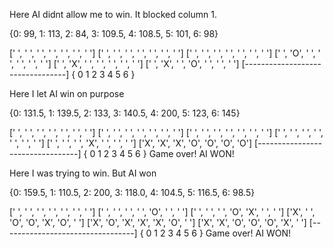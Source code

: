 Here AI didnt allow me to win. It blocked column 1.

{0: 99, 1: 113, 2: 84, 3: 109.5, 4: 108.5, 5: 101, 6: 98}

[' ', ' ', ' ', ' ', ' ', ' ', ' ']
[' ', ' ', ' ', ' ', ' ', ' ', ' ']
[' ', ' ', ' ', ' ', ' ', ' ', ' ']
[' ', 'O', ' ', ' ', ' ', ' ', ' ']
[' ', 'X', ' ', ' ', ' ', ' ', ' ']
[' ', 'X', ' ', 'O', ' ', ' ', ' ']
[---------------------------------]
{ 0    1    2    3    4    5    6 }

Here I let AI  win on purpose

{0: 131.5, 1: 139.5, 2: 133, 3: 140.5, 4: 200, 5: 123, 6: 145}

[' ', ' ', ' ', ' ', ' ', ' ', ' ']
[' ', ' ', ' ', ' ', ' ', ' ', ' ']
[' ', ' ', ' ', ' ', ' ', ' ', ' ']
[' ', ' ', ' ', ' ', ' ', ' ', ' ']
[' ', ' ', ' ', 'X', ' ', ' ', ' ']
['X', 'X', 'X', 'O', 'O', 'O', 'O']
[---------------------------------]
{ 0    1    2    3    4    5    6 }
Game over! AI WON!


Here I was trying to win. But AI won

{0: 159.5, 1: 110.5, 2: 200, 3: 118.0, 4: 104.5, 5: 116.5, 6: 98.5}

[' ', ' ', ' ', ' ', ' ', ' ', ' ']
[' ', ' ', ' ', ' ', 'O', ' ', ' ']
[' ', ' ', ' ', 'O', 'X', ' ', ' ']
['X', ' ', 'O', 'O', 'X', 'O', ' ']
['X', 'O', 'X', 'X', 'X', 'O', ' ']
['X', 'X', 'O', 'O', 'O', 'X', ' ']
[---------------------------------]
{ 0    1    2    3    4    5    6 }
Game over! AI WON!